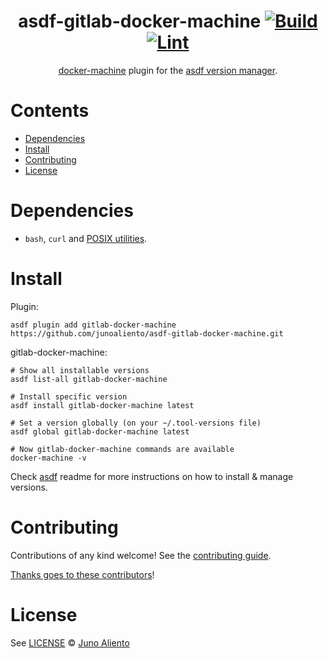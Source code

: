 <div align="center">

# asdf-gitlab-docker-machine [![Build](https://github.com/junoaliento/asdf-gitlab-docker-machine/actions/workflows/build.yml/badge.svg)](https://github.com/junoaliento/asdf-gitlab-docker-machine/actions/workflows/build.yml) [![Lint](https://github.com/junoaliento/asdf-gitlab-docker-machine/actions/workflows/lint.yml/badge.svg)](https://github.com/junoaliento/asdf-gitlab-docker-machine/actions/workflows/lint.yml)

[docker-machine](https://gitlab.com/gitlab-org/ci-cd/docker-machine) plugin for the [asdf version manager](https://asdf-vm.com).

</div>

# Contents

- [Dependencies](#dependencies)
- [Install](#install)
- [Contributing](#contributing)
- [License](#license)

# Dependencies

- `bash`, `curl` and [POSIX utilities](https://pubs.opengroup.org/onlinepubs/9699919799/idx/utilities.html).

# Install

Plugin:

```shell
asdf plugin add gitlab-docker-machine https://github.com/junoaliento/asdf-gitlab-docker-machine.git
```

gitlab-docker-machine:

```shell
# Show all installable versions
asdf list-all gitlab-docker-machine

# Install specific version
asdf install gitlab-docker-machine latest

# Set a version globally (on your ~/.tool-versions file)
asdf global gitlab-docker-machine latest

# Now gitlab-docker-machine commands are available
docker-machine -v
```

Check [asdf](https://github.com/asdf-vm/asdf) readme for more instructions on how to
install & manage versions.

# Contributing

Contributions of any kind welcome! See the [contributing guide](contributing.md).

[Thanks goes to these contributors](https://github.com/junoaliento/asdf-gitlab-docker-machine/graphs/contributors)!

# License

See [LICENSE](LICENSE) © [Juno Aliento](https://github.com/junoaliento/)
